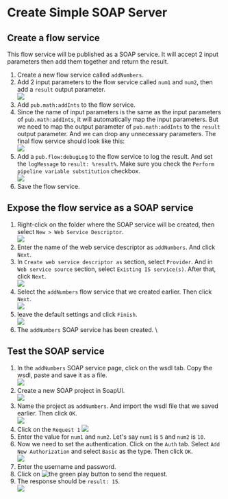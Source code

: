 # Create Simple SOAP Server

## Create a flow service
This flow service will be published as a SOAP service. It will accept 2 input parameters then add them together and return the result.
1. Create a new flow service called `addNumbers`.
2. Add 2 input parameters to the flow service called `num1` and `num2`, then add a `result` output parameter. \
![](images/1.jpg)
3. Add `pub.math:addInts` to the flow service.
4. Since the name of input parameters is the same as the input parameters of `pub.math:addInts`, it will automatically map the input parameters. But we need to map the output parameter of `pub.math:addInts` to the `result` output parameter. And we can drop any unnecessary parameters. The final flow service should look like this: \
![](images/2.jpg)
5. Add a `pub.flow:debugLog` to the flow service to log the result. And set the `logMessage` to `result: %result%`. Make sure you check the `Perform pipeline variable substitution` checkbox. \
![](images/3.jpg)
6. Save the flow service.

## Expose the flow service as a SOAP service
1. Right-click on the folder where the SOAP service will be created, then select `New > Web Service Descriptor`. \
![](images/4.jpg)
2. Enter the name of the web service descriptor as `addNumbers`. And click `Next`.
3. In `Create web service descriptor as` section, select `Provider`. And in `Web service source` section, select `Existing IS service(s)`. After that, click `Next`. \
![](images/5.jpg)
4. Select the `addNumbers` flow service that we created earlier. Then click `Next`. \
![](images/6.jpg)
5. leave the default settings and click `Finish`. \
![](images/7.jpg)
6. The `addNumbers` SOAP service has been created. \

## Test the SOAP service
1. In the `addNumbers` SOAP service page, click on the wsdl tab. Copy the wsdl, paste and save it as a file. \
![](images/8.jpg)
2. Create a new SOAP project in SoapUI. \
![](images/9.jpg)
3. Name the project as `addNumbers`. And import the wsdl file that we saved earlier. Then click `OK`. \
![](images/10.jpg)
4. Click on the `Request 1`
![](images/11.jpg)
5. Enter the value for `num1` and `num2`. Let's say `num1` is `5` and `num2` is `10`. 
6. Now we need to set the authentication. Click on the `Auth` tab. Select `Add New Authorization` and select `Basic` as the type. Then click `OK`. \
![](images/12.jpg)
7. Enter the username and password.
8. Click on ![the green play button](images/13.jpg) to send the request. 
9. The response should be `result: 15`. \
![](images/14.jpg)